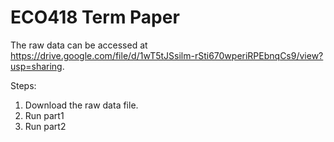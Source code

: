 # ECO418 Term Paper

The raw data can be accessed at https://drive.google.com/file/d/1wT5tJSsilm-rSti670wperiRPEbnqCs9/view?usp=sharing.

Steps:
1. Download the raw data file.
2. Run part1
3. Run part2
